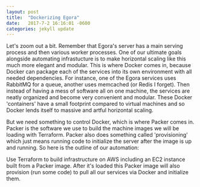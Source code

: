 ```yaml
---
layout: post
title:  "Dockerizing Egora"
date:   2017-7-2 16:16:01 -0600
categories: jekyll update
---
```




Let's zoom out a bit. Remember that Egora's server has a main serving process and then various worker processes. One of our ultimate goals alongside automating infrastucture is to make horizontal scaling like this much more elegant and modular. This is where Docker comes in, because Docker can package each of the services into its own environment with all needed dependencies. For instance, one of the Egora services uses RabbitMQ for a queue, another uses memcached (or Redis I forget). Then instead of having a mess of software all on one machine, the services are neatly organized and become very convenient and modular. These Docker 'containers' have a small footprint compared to virtual machines and so Docker lends itself to massive and artful horizontal scaling.

But we need something to control Docker, which is where Packer comes in. Packer is the software we use to build the machine images we will be loading with Terraform. Packer also does something called 'provisioning' which just means running code to initialize the server after the image is up and running. So here is the outline of our automation:

Use Terraform to build infrastructure on AWS including an EC2 instance built from a Packer image. After it's loaded this Packer image will also provision (run some code) to pull all our services via Docker and initialize them.

